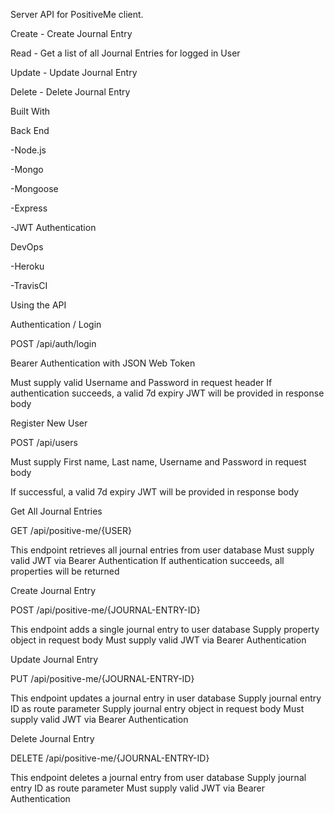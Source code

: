Server API for PositiveMe client.

Create - Create Journal Entry

Read - Get a list of all Journal Entries for logged in User

Update - Update Journal Entry

Delete - Delete Journal Entry


Built With

Back End

-Node.js

-Mongo

-Mongoose

-Express

-JWT Authentication


DevOps

-Heroku

-TravisCI


Using the API

Authentication / Login


POST    	/api/auth/login

Bearer Authentication with JSON Web Token

Must supply valid Username and Password in request header
If authentication succeeds, a valid 7d expiry JWT will be provided in response body


Register New User

POST    	/api/users

Must supply First name, Last name, Username and Password in request body

If successful, a valid 7d expiry JWT will be provided in response body


Get All Journal Entries

GET    	/api/positive-me/{USER}

This endpoint retrieves all journal entries from user database
Must supply valid JWT via Bearer Authentication
If authentication succeeds, all properties will be returned


Create Journal Entry

POST       /api/positive-me/{JOURNAL-ENTRY-ID}

This endpoint adds a single journal entry to user database
Supply property object in request body
Must supply valid JWT via Bearer Authentication


Update Journal Entry

PUT       /api/positive-me/{JOURNAL-ENTRY-ID}

This endpoint updates a journal entry in user database
Supply journal entry ID as route parameter
Supply journal entry object in request body
Must supply valid JWT via Bearer Authentication


Delete Journal Entry

DELETE       /api/positive-me/{JOURNAL-ENTRY-ID}

This endpoint deletes a journal entry from user database
Supply journal entry ID as route parameter
Must supply valid JWT via Bearer Authentication

